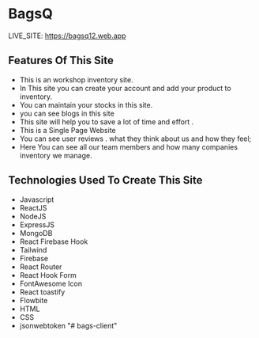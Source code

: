# BagsQ

LIVE_SITE: https://bagsq12.web.app

## Features Of This Site

- This is an workshop inventory site.
- In This site you can create your account and add your product to inventory.
- You can maintain your stocks in this site.
- you can see blogs in this site
- This site will help you to save a lot of time and effort .
- This is a Single Page Website
- You can see user reviews . what they think about us and how they feel;
- Here You can see all our team members and how many companies inventory we manage.

## Technologies Used To Create This Site

- Javascript
- ReactJS
- NodeJS
- ExpressJS
- MongoDB
- React Firebase Hook
- Tailwind
- Firebase
- React Router
- React Hook Form
- FontAwesome Icon
- React toastify
- Flowbite
- HTML
- CSS
- jsonwebtoken
  "# bags-client"
